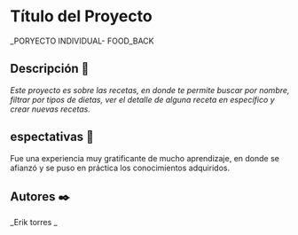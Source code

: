 # Título del Proyecto
_PORYECTO INDIVIDUAL- FOOD_BACK

## Descripción 🚀
_Este proyecto es sobre las recetas, en donde te permite buscar por nombre, filtrar por tipos de dietas, ver el detalle de alguna receta en específico y crear nuevas recetas._

## espectativas 🥇
Fue una experiencia muy gratificante de mucho aprendizaje, en donde se afianzó y se puso en práctica los conocimientos adquiridos.

## Autores ✒️
_Erik torres _
